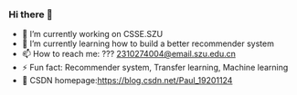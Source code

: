 ### Hi there 👋
- 🔭 I’m currently working on CSSE.SZU
- 🌱 I’m currently learning how to build a better recommender system
- 📫 How to reach me: ??? 2310274004@email.szu.edu.cn
- ⚡ Fun fact: Recommender system, Transfer learning, Machine learning
- 🙌 CSDN homepage:https://blog.csdn.net/Paul_19201124
<!--
**dominate999/dominate999** is a ✨ _special_ ✨ repository because its `README.md` (this file) appears on your GitHub profile.

Here are some ideas to get you started:

- 🔭 I’m currently working on CSSE.SZU
- 🌱 I’m currently learning how to better recommend
- 👯 I’m looking to collaborate on ...
- 🤔 I’m looking for help with ...
- 💬 Ask me about ...
- 📫 How to reach me: ???
- 😄 Pronouns: ...
- ⚡ Fun fact: recommender system, transfer learning, machine learning 
-->
